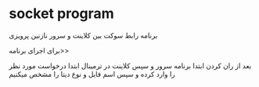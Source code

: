 # socket program
برنامه رابط سوکت بین کلاینت و سرور
نازنین پرویزی

برای اجرای برنامه>>

بعد از ران کردن ابتدا برنامه سرور و سپس کلاینت در ترمینال
ابتدا درخواست مورد نظر را وارد کرده و سپس اسم فایل و نوع دیتا را مشخص میکنیم
